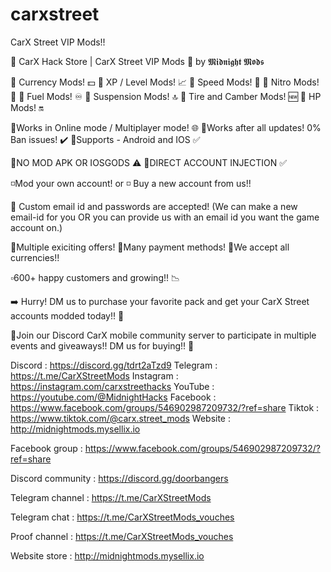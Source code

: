 # carxstreet
CarX Street VIP Mods!!

🔱 CarX Hack Store | CarX Street VIP Mods 🔱
by 𝕸𝖎𝖉𝖓𝖎𝖌𝖍𝖙 𝕸𝖔𝖉𝖘

🔷 Currency Mods! 💵
🔶 XP / Level Mods! 📈
🔷 Speed Mods! 🚀
🔶 Nitro Mods! 🛬
🔷 Fuel Mods! ♾️
🔶 Suspension Mods! 🔝
🔷 Tire and Camber Mods! 🆕
🔶 HP Mods! 🔛

🔸Works in Online mode / Multiplayer mode! 🌐
🔸Works after all updates! 0% Ban issues! ✔️
🔸Supports - Android and IOS ✅

🔺NO MOD APK OR IOSGODS ⚠️
🔺DIRECT ACCOUNT INJECTION ✅

◽Mod your own account! 
or
◽ Buy a new account from us!!

🔔 Custom email id and passwords are accepted! (We can make a new email-id for you OR you can provide us with an email id you want the game account on.)

🔹Multiple exiciting offers!
🔹Many payment methods!
🔹We accept all currencies!!

▫️600+ happy customers and growing!! 📉

➡️ Hurry! DM us to purchase your favorite pack and get your CarX Street accounts modded today!! 📩

📍Join our Discord CarX mobile community server to participate in multiple events and giveaways!! DM us for buying!! 📩

Discord : https://discord.gg/tdrt2aTzd9
Telegram : https://t.me/CarXStreetMods
Instagram : https://instagram.com/carxstreethacks
YouTube : https://youtube.com/@MidnightHacks
Facebook : https://www.facebook.com/groups/546902987209732/?ref=share
Tiktok : https://www.tiktok.com/@carx.street_mods
Website : http://midnightmods.mysellix.io

Facebook group : https://www.facebook.com/groups/546902987209732/?ref=share

Discord community : https://discord.gg/doorbangers

Telegram channel : https://t.me/CarXStreetMods

Telegram chat : https://t.me/CarXStreetMods_vouches

Proof channel : https://t.me/CarXStreetMods_vouches

Website store : http://midnightmods.mysellix.io
